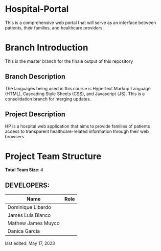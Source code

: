 # Hospital-Portal
This is a comprehensive web portal that will serve as an interface between patients, their families, and healthcare providers.


# Branch Introduction
This is the master branch for the finale output of this repository

## Branch Description
The languages being used in this course is Hypertext Markup Language (HTML), Cascading Style Sheets (CSS), and Javascript (JS). This is a consolidation branch for merging updates.

## Project Description
HP is a hospital web application that aims to provide families of patients access to transparent healthcare-related information through their web browsers

# Project Team Structure

**Total Team Size**: 4

## DEVELOPERS:
| Name  | Role |
| ------------- | ------------- |
| Dominique Libardo  |   |
| James Luis Blanco  |   |
| Mathew James Muyco  |   |
| Danica Garcia  |   |

last edited: May 17, 2023






